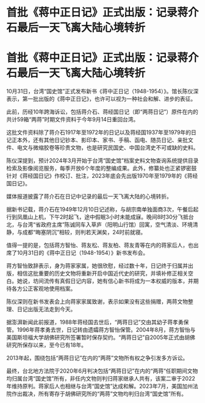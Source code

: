 # 首批《蒋中正日记》正式出版：记录蒋介石最后一天飞离大陆心境转折

# 首批《蒋中正日记》正式出版：记录蒋介石最后一天飞离大陆心境转折

10月31日，台湾“国史馆”正式发布新书《蒋中正日记（1948-1954）》。馆长陈仪深表示，第一批出版的《蒋中正日记》，也许可以视为一种社会和解、进步的表征。

此前，历经10年跨海诉讼，包括蒋介石、蒋经国日记（即“两蒋日记”）原件在内的共计59箱“两蒋”时期文件资料于今年9月14日重回台湾。

这批文件资料除了蒋介石1917年至1972年的日记以及蒋经国1937年至1979年的日记正本外，还有其他日记钞本、影印本、家书、手稿、函电、随员日记、亲批文件、电文与微缩胶卷等珍贵文物，也是研究民国史、中国台湾史不可或缺的史料。

陈仪深提到，预计2024年3月开始于台湾“国史馆”档案史料文物查询系统提供目录检索及影像阅览服务，每季开放6个年度的整编成果。此外，修纂处也正紧锣密鼓针对《蒋经国日记》作校订、批注，2023年底会先出版1970年至1979年的《蒋经国日记》。

媒体报道披露了蒋介石在日记中记录的最后一天飞离大陆的心境转折。

据新书记载，蒋介石在1949年12月10日记述称，与胡宗南单独面商3次，午餐后起行到凤凰山上机，下午2时起飞，途中假眠3小时未能成寐。晚间8时30分飞抵台北，与台湾“省政府主席”陈诚同车入草庐（阳明山行馆）回寓，空气清淡、环境清静，与成都“晦塞阴沉”相较，则判若天渊矣，24时前就寝。

值得一提的是，包括蒋方智怡、蒋友松、蒋友柏、蒋友青等在内的蒋家后人，也出席了10月31日的《蒋中正日记（1948-1954）》新书发布会。

蒋方智怡致辞表示，身为蒋家家属，她很欣慰，经过数十年，日记终于归属并出版，相信这批重要的历史文物将重新开启中国近代史的研究，并填补修正相关空白。她说，坊间流传有真假日记内容，她有信心新书将成为一本权威的版本，并期待各方公正客观地使用档案。

陈仪深则在新书发表会上向蒋家家属致谢，表示如果没有这些捐赠，两蒋文物整理、日记出版无法走到今天。

据澎湃新闻此前报道，1988年蒋经国去世后，“两蒋日记”交由其幼子蒋孝勇保管。1996年蒋孝勇去世，日记转由遗孀蒋方智怡保管。2004年8月，蒋方智怡与美国斯坦福大学胡佛研究所签署暂时保存契约。“两蒋日记”自2005年正式由胡佛研究所保存以来，至今已有18年。

2013年起，围绕包括“两蒋日记”在内的“两蒋”文物所有权之争引发多方诉讼。

最终，台北地方法院于2020年6月判决包括“两蒋日记”在内的“两蒋”任职期间文物均归属台湾“国史馆”所有，非任内文物则判归蒋家继承人共有，该案二审于2022年维持原判。蒋家后人也相继与台湾“国史馆”达成和解。2023年7月，美国加州法院作出裁决，所有寄存于胡佛研究所的“两蒋”文物均判归台湾“国史馆”所有。

